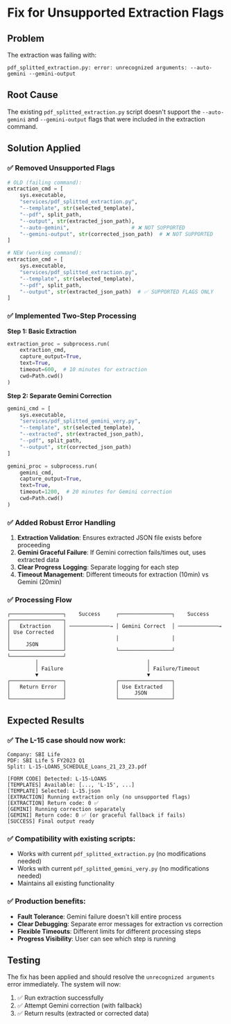 # Fix for Unsupported Extraction Flags

## Problem
The extraction was failing with:
```
pdf_splitted_extraction.py: error: unrecognized arguments: --auto-gemini --gemini-output
```

## Root Cause
The existing `pdf_splitted_extraction.py` script doesn't support the `--auto-gemini` and `--gemini-output` flags that were included in the extraction command.

## Solution Applied

### ✅ **Removed Unsupported Flags**
```python
# OLD (failing command):
extraction_cmd = [
    sys.executable,
    "services/pdf_splitted_extraction.py",
    "--template", str(selected_template),
    "--pdf", split_path,
    "--output", str(extracted_json_path),
    "--auto-gemini",                    # ❌ NOT SUPPORTED
    "--gemini-output", str(corrected_json_path)  # ❌ NOT SUPPORTED
]

# NEW (working command):
extraction_cmd = [
    sys.executable,
    "services/pdf_splitted_extraction.py",
    "--template", str(selected_template),
    "--pdf", split_path,
    "--output", str(extracted_json_path)  # ✅ SUPPORTED FLAGS ONLY
]
```

### ✅ **Implemented Two-Step Processing**

**Step 1: Basic Extraction**
```python
extraction_proc = subprocess.run(
    extraction_cmd,
    capture_output=True,
    text=True,
    timeout=600,  # 10 minutes for extraction
    cwd=Path.cwd()
)
```

**Step 2: Separate Gemini Correction**
```python
gemini_cmd = [
    sys.executable,
    "services/pdf_splitted_gemini_very.py",
    "--template", str(selected_template),
    "--extracted", str(extracted_json_path),
    "--pdf", split_path,
    "--output", str(corrected_json_path)
]

gemini_proc = subprocess.run(
    gemini_cmd,
    capture_output=True,
    text=True,
    timeout=1200,  # 20 minutes for Gemini correction
    cwd=Path.cwd()
)
```

### ✅ **Added Robust Error Handling**

1. **Extraction Validation**: Ensures extracted JSON file exists before proceeding
2. **Gemini Graceful Failure**: If Gemini correction fails/times out, uses extracted data
3. **Clear Progress Logging**: Separate logging for each step
4. **Timeout Management**: Different timeouts for extraction (10min) vs Gemini (20min)

### ✅ **Processing Flow**
```
┌─────────────────┐    Success     ┌─────────────────┐    Success     ┌─────────────────┐
│   Extraction    │ ─────────────→ │ Gemini Correct  │ ─────────────→ │ Use Corrected   │
│                 │                │                 │                │     JSON        │
└─────────────────┘                └─────────────────┘                └─────────────────┘
         │                                   │
         │ Failure                           │ Failure/Timeout
         ▼                                   ▼
┌─────────────────┐                ┌─────────────────┐
│   Return Error  │                │ Use Extracted   │
│                 │                │     JSON        │
└─────────────────┘                └─────────────────┘
```

## Expected Results

### ✅ **The L-15 case should now work:**
```
Company: SBI Life
PDF: SBI Life S FY2023 Q1
Split: L-15-LOANS_SCHEDULE_Loans_21_23_23.pdf

[FORM CODE] Detected: L-15-LOANS
[TEMPLATES] Available: [..., 'L-15', ...]
[TEMPLATE] Selected: L-15.json
[EXTRACTION] Running extraction only (no unsupported flags)
[EXTRACTION] Return code: 0 ✅
[GEMINI] Running correction separately
[GEMINI] Return code: 0 ✅ (or graceful fallback if fails)
[SUCCESS] Final output ready
```

### ✅ **Compatibility with existing scripts:**
- Works with current `pdf_splitted_extraction.py` (no modifications needed)
- Works with current `pdf_splitted_gemini_very.py` (no modifications needed)
- Maintains all existing functionality

### ✅ **Production benefits:**
- **Fault Tolerance**: Gemini failure doesn't kill entire process
- **Clear Debugging**: Separate error messages for extraction vs correction
- **Flexible Timeouts**: Different limits for different processing steps
- **Progress Visibility**: User can see which step is running

## Testing
The fix has been applied and should resolve the `unrecognized arguments` error immediately. The system will now:
1. ✅ Run extraction successfully 
2. ✅ Attempt Gemini correction (with fallback)
3. ✅ Return results (extracted or corrected data)
